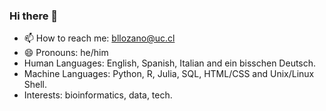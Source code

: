 ### Hi there 👋

- 📫 How to reach me: bllozano@uc.cl
- 😄 Pronouns: he/him
- Human Languages: English, Spanish, Italian and ein bisschen Deutsch.  
- Machine Languages: Python, R, Julia, SQL, HTML/CSS and Unix/Linux Shell.  
- Interests: bioinformatics, data, tech.
